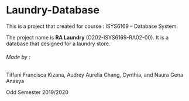 # Laundry-Database

This is a project that created for course : ISYS6169 – Database System.

The project name is **RA Laundry** (O202-ISYS6169-RA02-00). It is a database that designed for a laundry store.

###### Made by :
Tiffani Francisca Kizana, Audrey Aurelia Chang, Cynthia, and Naura Gena Anasya

Odd Semester 2019/2020
